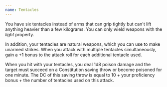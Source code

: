 ```yaml
---
name: Tentacles
---
```

You have six tentacles instead of arms that can grip tightly but can't lift anything heavier than a few kilograms.
You can only wield weapons with the _light_ property.

In addition, your tentacles are natural weapons, which you can use to make unarmed strikes. When you attack
with multiple tentacles simultaneously, gain a +1 bonus to the attack roll for each additional tentacle used.

When you hit with your tentacles, you deal 1d8 poison damage and the target must succeed on a
Constitution saving throw or become poisoned for one minute. The DC of this saving throw is equal to
10 + your proficiency bonus + the number of tentacles used on this attack.




